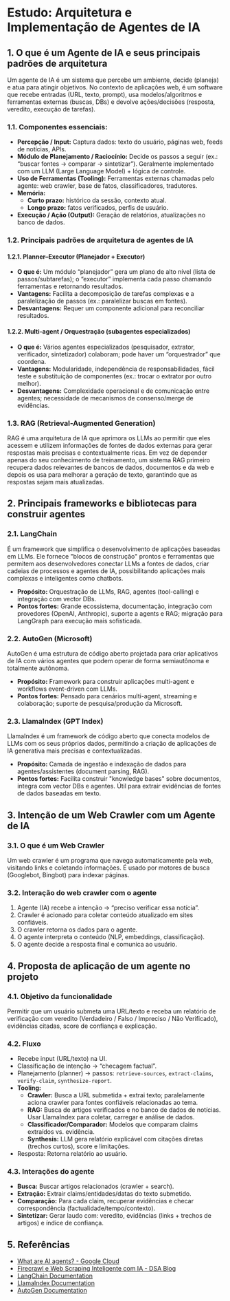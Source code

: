 # Estudo: Arquitetura e Implementação de Agentes de IA

## 1. O que é um Agente de IA e seus principais padrões de arquitetura

Um agente de IA é um sistema que percebe um ambiente, decide (planeja) e atua para atingir objetivos. No contexto de aplicações web, é um software que recebe entradas (URL, texto, prompt), usa modelos/algoritmos e ferramentas externas (buscas, DBs) e devolve ações/decisões (resposta, veredito, execução de tarefas).

### 1.1. Componentes essenciais:

* **Percepção / Input:** Captura dados: texto do usuário, páginas web, feeds de notícias, APIs.
* **Módulo de Planejamento / Raciocínio:** Decide os passos a seguir (ex.: “buscar fontes → comparar → sintetizar”). Geralmente implementado com um LLM (Large Language Model) + lógica de controle.
* **Uso de Ferramentas (Tooling):** Ferramentas externas chamadas pelo agente: web crawler, base de fatos, classificadores, tradutores.
* **Memória:**
    * **Curto prazo:** histórico da sessão, contexto atual.
    * **Longo prazo:** fatos verificados, perfis de usuário.
* **Execução / Ação (Output):** Geração de relatórios, atualizações no banco de dados.

### 1.2. Principais padrões de arquitetura de agentes de IA

#### 1.2.1. Planner–Executor (Planejador + Executor)

* **O que é:** Um módulo “planejador” gera um plano de alto nível (lista de passos/subtarefas); o “executor” implementa cada passo chamando ferramentas e retornando resultados.
* **Vantagens:** Facilita a decomposição de tarefas complexas e a paralelização de passos (ex.: paralelizar buscas em fontes).
* **Desvantagens:** Requer um componente adicional para reconciliar resultados.

#### 1.2.2. Multi-agent / Orquestração (subagentes especializados)

* **O que é:** Vários agentes especializados (pesquisador, extrator, verificador, sintetizador) colaboram; pode haver um “orquestrador” que coordena.
* **Vantagens:** Modularidade, independência de responsabilidades, fácil teste e substituição de componentes (ex.: trocar o extrator por outro melhor).
* **Desvantagens:** Complexidade operacional e de comunicação entre agentes; necessidade de mecanismos de consenso/merge de evidências.

### 1.3. RAG (Retrieval-Augmented Generation)

RAG é uma arquitetura de IA que aprimora os LLMs ao permitir que eles acessem e utilizem informações de fontes de dados externas para gerar respostas mais precisas e contextualmente ricas. Em vez de depender apenas do seu conhecimento de treinamento, um sistema RAG primeiro recupera dados relevantes de bancos de dados, documentos e da web e depois os usa para melhorar a geração de texto, garantindo que as respostas sejam mais atualizadas.

## 2. Principais frameworks e bibliotecas para construir agentes

### 2.1. LangChain

É um framework que simplifica o desenvolvimento de aplicações baseadas em LLMs. Ele fornece "blocos de construção" prontos e ferramentas que permitem aos desenvolvedores conectar LLMs a fontes de dados, criar cadeias de processos e agentes de IA, possibilitando aplicações mais complexas e inteligentes como chatbots.

* **Propósito:** Orquestração de LLMs, RAG, agentes (tool-calling) e integração com vector DBs.
* **Pontos fortes:** Grande ecossistema, documentação, integração com provedores (OpenAI, Anthropic), suporte a agents e RAG; migração para LangGraph para execução mais sofisticada.

### 2.2. AutoGen (Microsoft)

AutoGen é uma estrutura de código aberto projetada para criar aplicativos de IA com vários agentes que podem operar de forma semiautônoma e totalmente autônoma.

* **Propósito:** Framework para construir aplicações multi-agent e workflows event-driven com LLMs.
* **Pontos fortes:** Pensado para cenários multi-agent, streaming e colaboração; suporte de pesquisa/produção da Microsoft.

### 2.3. LlamaIndex (GPT Index)

LlamaIndex é um framework de código aberto que conecta modelos de LLMs com os seus próprios dados, permitindo a criação de aplicações de IA generativa mais precisas e contextualizadas.

* **Propósito:** Camada de ingestão e indexação de dados para agentes/assistentes (document parsing, RAG).
* **Pontos fortes:** Facilita construir "knowledge bases" sobre documentos, integra com vector DBs e agentes. Útil para extrair evidências de fontes de dados baseadas em texto.

## 3. Intenção de um Web Crawler com um Agente de IA

### 3.1. O que é um Web Crawler

Um web crawler é um programa que navega automaticamente pela web, visitando links e coletando informações. É usado por motores de busca (Googlebot, Bingbot) para indexar páginas.

### 3.2. Interação do web crawler com o agente

1.  Agente (IA) recebe a intenção → “preciso verificar essa notícia”.
2.  Crawler é acionado para coletar conteúdo atualizado em sites confiáveis.
3.  O crawler retorna os dados para o agente.
4.  O agente interpreta o conteúdo (NLP, embeddings, classificação).
5.  O agente decide a resposta final e comunica ao usuário.

## 4. Proposta de aplicação de um agente no projeto

### 4.1. Objetivo da funcionalidade

Permitir que um usuário submeta uma URL/texto e receba um relatório de verificação com veredito (Verdadeiro / Falso / Impreciso / Não Verificado), evidências citadas, score de confiança e explicação.

### 4.2. Fluxo

* Recebe input (URL/texto) na UI.
* Classificação de intenção → “checagem factual”.
* Planejamento (planner) → passos: `retrieve-sources`, `extract-claims`, `verify-claim`, `synthesize-report`.
* **Tooling:**
    * **Crawler:** Busca a URL submetida + extrai texto; paralelamente aciona crawler para fontes confiáveis relacionadas ao tema.
    * **RAG:** Busca de artigos verificados e no banco de dados de notícias. Usar LlamaIndex para coletar, carregar e análise de dados.
    * **Classificador/Comparador:** Modelos que comparam claims extraídos vs. evidência.
    * **Synthesis:** LLM gera relatório explicável com citações diretas (trechos curtos), score e limitações.
* Resposta: Retorna relatório ao usuário.

### 4.3. Interações do agente

* **Busca:** Buscar artigos relacionados (crawler + search).
* **Extração:** Extrair claims/entidades/datas do texto submetido.
* **Comparação:** Para cada claim, recuperar evidências e checar correspondência (factualidade/tempo/contexto).
* **Sintetizar:** Gerar laudo com: veredito, evidências (links + trechos de artigos) e índice de confiança.

## 5. Referências

* [What are AI agents? - Google Cloud](https://cloud.google.com/discover/what-are-ai-agent)
* [Firecrawl e Web Scraping Inteligente com IA - DSA Blog](https://blog.dsacademy.com.br/firecrawl-e-web-scraping-inteligente-com-ia/)
* [LangChain Documentation](https://langchain.com)
* [LlamaIndex Documentation](https://www.llamaindex.ai)
* [AutoGen Documentation](https://microsoft.github.io/autogen/stable//index.html)
